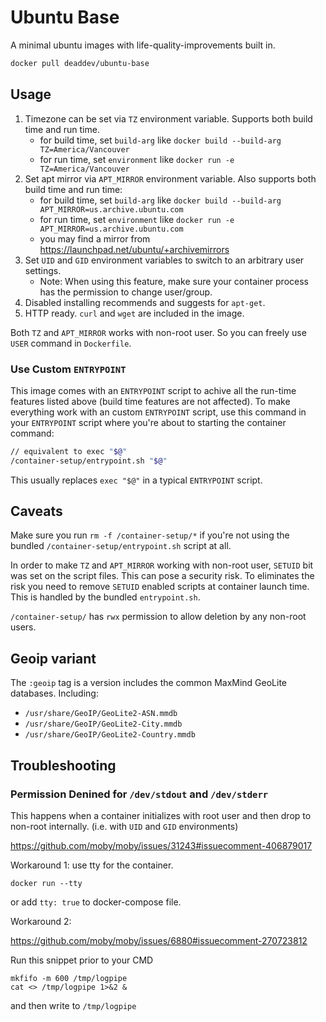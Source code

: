 # Ubuntu Base

A minimal ubuntu images with life-quality-improvements built in.

```bash
docker pull deaddev/ubuntu-base
```

## Usage

1. Timezone can be set via `TZ` environment variable. Supports both build time and run time.
    - for build time, set `build-arg` like `docker build --build-arg TZ=America/Vancouver`
    - for run time, set `environment` like `docker run -e TZ=America/Vancouver`
2. Set apt mirror via `APT_MIRROR` environment variable. Also supports both build time and run time:
    - for build time, set `build-arg` like `docker build --build-arg APT_MIRROR=us.archive.ubuntu.com`
    - for run time, set `environment` like `docker run -e APT_MIRROR=us.archive.ubuntu.com`
    - you may find a mirror from https://launchpad.net/ubuntu/+archivemirrors
3. Set `UID` and `GID` environment variables to switch to an arbitrary user settings.
    - Note: When using this feature, make sure your container process has the permission to change user/group.
4. Disabled installing recommends and suggests for `apt-get`.
5. HTTP ready. `curl` and `wget` are included in the image.

Both `TZ` and `APT_MIRROR` works with non-root user. So you can freely use `USER` command in `Dockerfile`.

### Use Custom `ENTRYPOINT`

This image comes with an `ENTRYPOINT` script to achive all the run-time features listed above (build time features are not affected). To make everything work with an custom `ENTRYPOINT` script, use this command in your `ENTRYPOINT` script where you're about to starting the container command:

```sh
// equivalent to exec "$@"
/container-setup/entrypoint.sh "$@"
```

This usually replaces `exec "$@"` in a typical `ENTRYPOINT` script.

## Caveats

Make sure you run `rm -f /container-setup/*` if you're not using the bundled `/container-setup/entrypoint.sh` script at all.

In order to make `TZ` and `APT_MIRROR` working with non-root user, `SETUID` bit was set on the script files. This can pose a security risk. To eliminates the risk you need to remove `SETUID` enabled scripts at container launch time. This is handled by the bundled `entrypoint.sh`.

`/container-setup/` has `rwx` permission to allow deletion by any non-root users.

## Geoip variant
The `:geoip` tag is a version includes the common MaxMind GeoLite databases. Including:
- `/usr/share/GeoIP/GeoLite2-ASN.mmdb`
- `/usr/share/GeoIP/GeoLite2-City.mmdb`
- `/usr/share/GeoIP/GeoLite2-Country.mmdb`

## Troubleshooting

### Permission Denined for `/dev/stdout` and `/dev/stderr`

This happens when a container initializes with root user and then drop to non-root internally. (i.e. with `UID` and `GID` environments)

https://github.com/moby/moby/issues/31243#issuecomment-406879017

Workaround 1: use tty for the container.

`docker run --tty`

or add `tty: true` to docker-compose file.

Workaround 2:

https://github.com/moby/moby/issues/6880#issuecomment-270723812

Run this snippet prior to your CMD

```
mkfifo -m 600 /tmp/logpipe
cat <> /tmp/logpipe 1>&2 &

```

and then write to `/tmp/logpipe`

